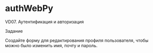 # authWebPy
 VD07. Аутентификация и авторизация

Задание

Создайте форму для редактирования профиля пользователя, чтобы можно было изменить имя, почту и пароль.
